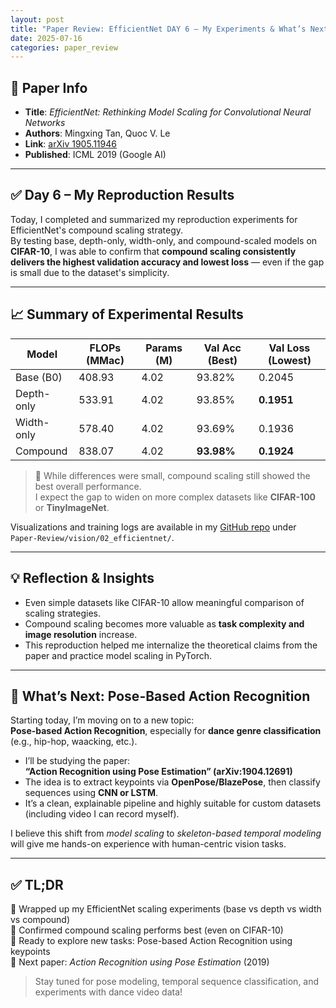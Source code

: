 ```yaml
---
layout: post
title: "Paper Review: EfficientNet DAY 6 – My Experiments & What’s Next"
date: 2025-07-16
categories: paper_review
---
```


## 📌 Paper Info

- **Title**: *EfficientNet: Rethinking Model Scaling for Convolutional Neural Networks*  
- **Authors**: Mingxing Tan, Quoc V. Le  
- **Link**: [arXiv 1905.11946](https://arxiv.org/abs/1905.11946)  
- **Published**: ICML 2019 (Google AI)

---

## ✅ Day 6 – My Reproduction Results

Today, I completed and summarized my reproduction experiments for EfficientNet's compound scaling strategy.  
By testing base, depth-only, width-only, and compound-scaled models on **CIFAR-10**, I was able to confirm that **compound scaling consistently delivers the highest validation accuracy and lowest loss** — even if the gap is small due to the dataset's simplicity.

---

## 📈 Summary of Experimental Results

| Model         | FLOPs (MMac) | Params (M) | Val Acc (Best) | Val Loss (Lowest) |
|---------------|--------------|------------|----------------|-------------------|
| Base (B0)     | 408.93       | 4.02       | 93.82%         | 0.2045            |
| Depth-only    | 533.91       | 4.02       | 93.85%         | **0.1951**        |
| Width-only    | 578.40       | 4.02       | 93.69%         | 0.1936            |
| Compound      | 838.07       | 4.02       | **93.98%**     | **0.1924**        |

> 📌 While differences were small, compound scaling still showed the best overall performance.  
> I expect the gap to widen on more complex datasets like **CIFAR-100** or **TinyImageNet**.

Visualizations and training logs are available in my [GitHub repo](https://github.com/hojjang98) under `Paper-Review/vision/02_efficientnet/`.

---

## 💡 Reflection & Insights

- Even simple datasets like CIFAR-10 allow meaningful comparison of scaling strategies.  
- Compound scaling becomes more valuable as **task complexity and image resolution** increase.  
- This reproduction helped me internalize the theoretical claims from the paper and practice model scaling in PyTorch.

---

## 🔭 What’s Next: Pose-Based Action Recognition

Starting today, I’m moving on to a new topic:  
**Pose-based Action Recognition**, especially for **dance genre classification** (e.g., hip-hop, waacking, etc.).

- I’ll be studying the paper:  
  **“Action Recognition using Pose Estimation” (arXiv:1904.12691)**  
- The idea is to extract keypoints via **OpenPose/BlazePose**, then classify sequences using **CNN or LSTM**.  
- It’s a clean, explainable pipeline and highly suitable for custom datasets (including video I can record myself).

I believe this shift from *model scaling* to *skeleton-based temporal modeling* will give me hands-on experience with human-centric vision tasks.

---

## ✅ TL;DR

📍 Wrapped up my EfficientNet scaling experiments (base vs depth vs width vs compound)  
📍 Confirmed compound scaling performs best (even on CIFAR-10)  
📍 Ready to explore new tasks: Pose-based Action Recognition using keypoints  
📍 Next paper: *Action Recognition using Pose Estimation* (2019)

> Stay tuned for pose modeling, temporal sequence classification, and experiments with dance video data!
